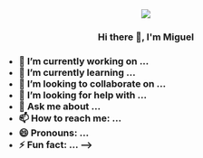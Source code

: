 <div align="center">
<img src="https://media-exp1.licdn.com/dms/image/C4D16AQGj_Jq1i9z6LA/profile-displaybackgroundimage-shrink_350_1400/0/1644971280780?e=1654128000&v=beta&t=9PgoAQ4Mp3Vr2go5bvKDLHuCWDQVJR0KdgkGN1zoPKM">
</div>
<h3 align="center"> Hi there 👋, I'm Miguel<h3>



- 🔭 I’m currently working on ...
- 🌱 I’m currently learning ...
- 👯 I’m looking to collaborate on ...
- 🤔 I’m looking for help with ...
- 💬 Ask me about ...
- 📫 How to reach me: ...
- 😄 Pronouns: ...
- ⚡ Fun fact: ...
-->
